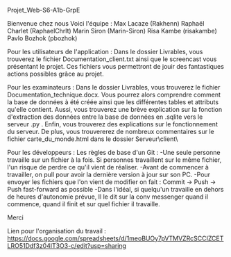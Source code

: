 Projet_Web-S6-A1b-GrpE

Bienvenue chez nous 
Voici l'équipe :
Max Lacaze (Rakhenn)
Raphaël Charlet (RaphaelChrlt)
Marin Siron (Marin-Siron)
Risa Kambe (risakambe) 
Pavlo Bozhok (pbozhok)

Pour les utilisateurs de l'application :
Dans le dossier Livrables\, vous trouverez le fichier Documentation_client.txt ainsi que le screencast vous présentant le projet.
Ces fichiers vous permettront de jouir des fantastiques actions possibles grâce au projet.

Pour les examinateurs :
Dans le dossier Livrables\, vous trouverez le fichier Documentation_technique.docx.
Vous pourrez alors comprendre comment la base de données à été créée ainsi que les différentes tables et attributs qu'elle contient.
Aussi, vous trouverez une brève explication sur la fonction d'extraction des données entre la base de données en .sqlite vers le serveur .py .
Enfin, vous trouverez des explications sur le fonctionnement du serveur.
De plus, vous trouvererez de nombreux commentaires sur le fichier carte_du_monde.html dans le dossier Serveur\client\

Pour les développeurs :
Les règles de base d'un Git :
-Une seule personne travaille sur un fichier à la fois. 
	Si personnes travaillent sur le même fichier, l'un risque de perdre ce qu'il vient de réaliser.
-Avant de commencer à travailler, on pull pour avoir la dernière version à jour sur son PC.
-Pour envoyer les fichiers que l'on vient de modifier on fait :
		Commit -> Push -> Push fast-forward as possible
-Dans l'idéal, si quelqu'un travaille en dehors de heures d'autonomie prévue, 
	Il le dit sur la conv messenger quand il commence, quand il finit et sur quel fichier il travaille.
	
Merci

Lien pour l'organisation du travail :
https://docs.google.com/spreadsheets/d/1meoBUOy7pVTMVZRcSCCIZCETLRO51Ddf3z04lT3O3-c/edit?usp=sharing	
